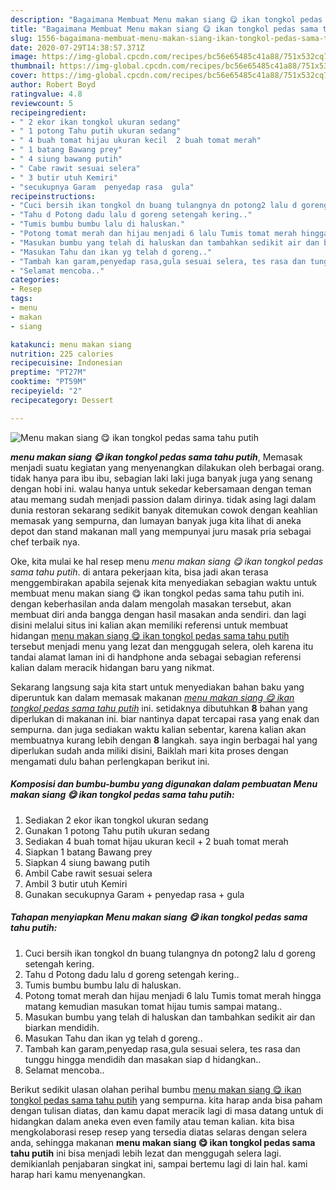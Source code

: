 ```yaml
---
description: "Bagaimana Membuat Menu makan siang 😋 ikan tongkol pedas sama tahu putih Lezat"
title: "Bagaimana Membuat Menu makan siang 😋 ikan tongkol pedas sama tahu putih Lezat"
slug: 1556-bagaimana-membuat-menu-makan-siang-ikan-tongkol-pedas-sama-tahu-putih-lezat
date: 2020-07-29T14:38:57.371Z
image: https://img-global.cpcdn.com/recipes/bc56e65485c41a88/751x532cq70/menu-makan-siang-😋-ikan-tongkol-pedas-sama-tahu-putih-foto-resep-utama.jpg
thumbnail: https://img-global.cpcdn.com/recipes/bc56e65485c41a88/751x532cq70/menu-makan-siang-😋-ikan-tongkol-pedas-sama-tahu-putih-foto-resep-utama.jpg
cover: https://img-global.cpcdn.com/recipes/bc56e65485c41a88/751x532cq70/menu-makan-siang-😋-ikan-tongkol-pedas-sama-tahu-putih-foto-resep-utama.jpg
author: Robert Boyd
ratingvalue: 4.8
reviewcount: 5
recipeingredient:
- " 2 ekor ikan tongkol ukuran sedang"
- " 1 potong Tahu putih ukuran sedang"
- " 4 buah tomat hijau ukuran kecil  2 buah tomat merah"
- " 1 batang Bawang prey"
- " 4 siung bawang putih"
- " Cabe rawit sesuai selera"
- " 3 butir utuh Kemiri"
- "secukupnya Garam  penyedap rasa  gula"
recipeinstructions:
- "Cuci bersih ikan tongkol dn buang tulangnya dn potong2 lalu d goreng setengah kering."
- "Tahu d Potong dadu lalu d goreng setengah kering.."
- "Tumis bumbu bumbu lalu di haluskan."
- "Potong tomat merah dan hijau menjadi 6 lalu Tumis tomat merah hingga matang kemudian masukan tomat hijau tumis sampai matang.."
- "Masukan bumbu yang telah di haluskan dan tambahkan sedikit air dan biarkan mendidih."
- "Masukan Tahu dan ikan yg telah d goreng.."
- "Tambah kan garam,penyedap rasa,gula sesuai selera, tes rasa dan tunggu hingga mendidih dan masakan siap d hidangkan.."
- "Selamat mencoba.."
categories:
- Resep
tags:
- menu
- makan
- siang

katakunci: menu makan siang 
nutrition: 225 calories
recipecuisine: Indonesian
preptime: "PT27M"
cooktime: "PT59M"
recipeyield: "2"
recipecategory: Dessert

---
```



![Menu makan siang 😋 ikan tongkol pedas sama tahu putih](https://img-global.cpcdn.com/recipes/bc56e65485c41a88/751x532cq70/menu-makan-siang-😋-ikan-tongkol-pedas-sama-tahu-putih-foto-resep-utama.jpg)

<b><i>menu makan siang 😋 ikan tongkol pedas sama tahu putih</i></b>, Memasak menjadi suatu kegiatan yang menyenangkan dilakukan oleh berbagai orang. tidak hanya para ibu ibu, sebagian laki laki juga banyak juga yang senang dengan hobi ini. walau hanya untuk sekedar kebersamaan dengan teman atau memang sudah menjadi passion dalam dirinya. tidak asing lagi dalam dunia restoran sekarang sedikit banyak ditemukan cowok dengan keahlian memasak yang sempurna, dan lumayan banyak juga kita lihat di aneka depot dan stand makanan mall yang mempunyai juru masak pria sebagai chef terbaik nya.

Oke, kita mulai ke hal resep menu <i>menu makan siang 😋 ikan tongkol pedas sama tahu putih</i>. di antara pekerjaan kita, bisa jadi akan terasa menggembirakan apabila sejenak kita menyediakan sebagian waktu untuk membuat menu makan siang 😋 ikan tongkol pedas sama tahu putih ini. dengan keberhasilan anda dalam mengolah masakan tersebut, akan membuat diri anda bangga dengan hasil masakan anda sendiri. dan lagi disini melalui situs ini kalian akan memiliki referensi untuk membuat hidangan <u>menu makan siang 😋 ikan tongkol pedas sama tahu putih</u> tersebut menjadi menu yang lezat dan menggugah selera, oleh karena itu tandai alamat laman ini di handphone anda sebagai sebagian referensi kalian dalam meracik hidangan baru yang nikmat.




Sekarang langsung saja kita start untuk menyediakan bahan baku yang diperuntuk kan dalam memasak makanan <u><i>menu makan siang 😋 ikan tongkol pedas sama tahu putih</i></u> ini. setidaknya dibutuhkan <b>8</b> bahan yang diperlukan di makanan ini. biar nantinya dapat tercapai rasa yang enak dan sempurna. dan juga sediakan waktu kalian sebentar, karena kalian akan membuatnya kurang lebih dengan <b>8</b> langkah. saya ingin berbagai hal yang diperlukan sudah anda miliki disini, Baiklah mari kita proses dengan mengamati dulu bahan perlengkapan berikut ini.

<!--inarticleads1-->

##### Komposisi dan bumbu-bumbu yang digunakan dalam pembuatan Menu makan siang 😋 ikan tongkol pedas sama tahu putih:

1. Sediakan  2 ekor ikan tongkol ukuran sedang
1. Gunakan  1 potong Tahu putih ukuran sedang
1. Sediakan  4 buah tomat hijau ukuran kecil + 2 buah tomat merah
1. Siapkan  1 batang Bawang prey
1. Siapkan  4 siung bawang putih
1. Ambil  Cabe rawit sesuai selera
1. Ambil  3 butir utuh Kemiri
1. Gunakan secukupnya Garam + penyedap rasa + gula




<!--inarticleads2-->

##### Tahapan menyiapkan Menu makan siang 😋 ikan tongkol pedas sama tahu putih:

1. Cuci bersih ikan tongkol dn buang tulangnya dn potong2 lalu d goreng setengah kering.
1. Tahu d Potong dadu lalu d goreng setengah kering..
1. Tumis bumbu bumbu lalu di haluskan.
1. Potong tomat merah dan hijau menjadi 6 lalu Tumis tomat merah hingga matang kemudian masukan tomat hijau tumis sampai matang..
1. Masukan bumbu yang telah di haluskan dan tambahkan sedikit air dan biarkan mendidih.
1. Masukan Tahu dan ikan yg telah d goreng..
1. Tambah kan garam,penyedap rasa,gula sesuai selera, tes rasa dan tunggu hingga mendidih dan masakan siap d hidangkan..
1. Selamat mencoba..




Berikut sedikit ulasan olahan perihal bumbu <u>menu makan siang 😋 ikan tongkol pedas sama tahu putih</u> yang sempurna. kita harap anda bisa paham dengan tulisan diatas, dan kamu dapat meracik lagi di masa datang untuk di hidangkan dalam aneka even even family atau teman kalian. kita bisa mengkolaborasi resep resep yang tersedia diatas selaras dengan selera anda, sehingga makanan <b>menu makan siang 😋 ikan tongkol pedas sama tahu putih</b> ini bisa menjadi lebih lezat dan menggugah selera lagi. demikianlah penjabaran singkat ini, sampai bertemu lagi di lain hal. kami harap hari kamu menyenangkan.

